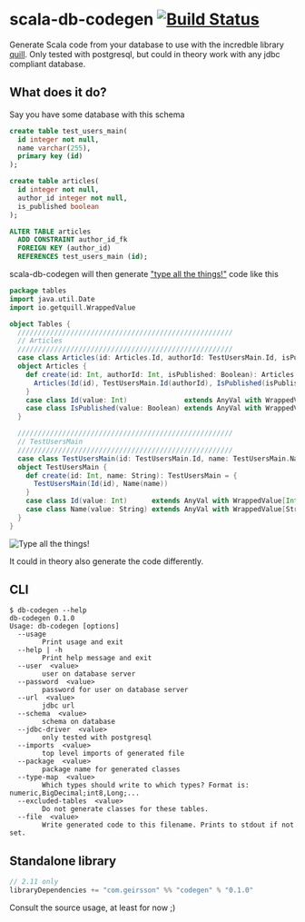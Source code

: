 # scala-db-codegen [![Build Status](https://travis-ci.org/olafurpg/db-codegen.svg?branch=master)](https://travis-ci.org/olafurpg/db-codegen)
Generate Scala code from your database to use with the incredble library [quill](https://github.com/getquill/quill).
Only tested with postgresql, but could in theory work with any jdbc compliant database.

## What does it do?

Say you have some database with this schema

```sql
create table test_users_main(
  id integer not null,
  name varchar(255),
  primary key (id)
);

create table articles(
  id integer not null,
  author_id integer not null,
  is_published boolean
);

ALTER TABLE articles
  ADD CONSTRAINT author_id_fk
  FOREIGN KEY (author_id)
  REFERENCES test_users_main (id);
```

scala-db-codegen will then generate ["type all the things!"](http://jto.github.io/articles/type-all-the-things/)
code like this

```scala
package tables
import java.util.Date
import io.getquill.WrappedValue

object Tables {
  /////////////////////////////////////////////////////
  // Articles
  /////////////////////////////////////////////////////
  case class Articles(id: Articles.Id, authorId: TestUsersMain.Id, isPublished: Articles.IsPublished)
  object Articles {
    def create(id: Int, authorId: Int, isPublished: Boolean): Articles = {
      Articles(Id(id), TestUsersMain.Id(authorId), IsPublished(isPublished))
    }
    case class Id(value: Int)              extends AnyVal with WrappedValue[Int]
    case class IsPublished(value: Boolean) extends AnyVal with WrappedValue[Boolean]
  }

  /////////////////////////////////////////////////////
  // TestUsersMain
  /////////////////////////////////////////////////////
  case class TestUsersMain(id: TestUsersMain.Id, name: TestUsersMain.Name)
  object TestUsersMain {
    def create(id: Int, name: String): TestUsersMain = {
      TestUsersMain(Id(id), Name(name))
    }
    case class Id(value: Int)      extends AnyVal with WrappedValue[Int]
    case class Name(value: String) extends AnyVal with WrappedValue[String]
  }
}
```

![Type all the things!](https://cdn.meme.am/instances/500x/71298545.jpg)

It could in theory also generate the code differently.

## CLI

```shell
$ db-codegen --help
db-codegen 0.1.0
Usage: db-codegen [options]
  --usage
        Print usage and exit
  --help | -h
        Print help message and exit
  --user  <value>
        user on database server
  --password  <value>
        password for user on database server
  --url  <value>
        jdbc url
  --schema  <value>
        schema on database
  --jdbc-driver  <value>
        only tested with postgresql
  --imports  <value>
        top level imports of generated file
  --package  <value>
        package name for generated classes
  --type-map  <value>
        Which types should write to which types? Format is: numeric,BigDecimal;int8,Long;...
  --excluded-tables  <value>
        Do not generate classes for these tables.
  --file  <value>
        Write generated code to this filename. Prints to stdout if not set.
```

## Standalone library

```scala
// 2.11 only
libraryDependencies += "com.geirsson" %% "codegen" % "0.1.0"
```

Consult the source usage, at least for now ;)



